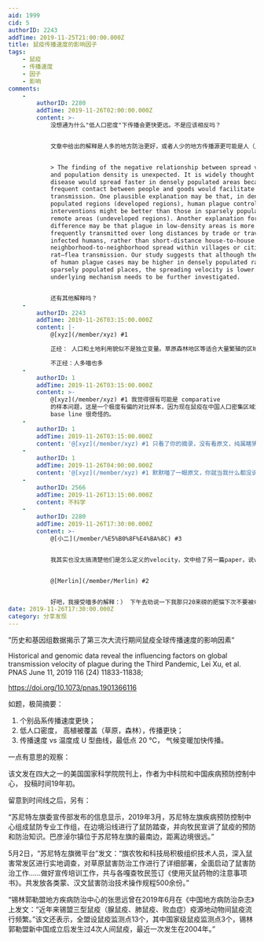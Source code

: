 ```yaml
---
aid: 1999
cid: 5
authorID: 2243
addTime: 2019-11-25T21:00:00.000Z
title: 鼠疫传播速度的影响因子
tags:
    - 鼠疫
    - 传播速度
    - 因子
    - 影响
comments:
    -
        authorID: 2280
        addTime: 2019-11-26T02:00:00.000Z
        content: >-
            没想通为什么"低人口密度"下传播会更快更远。不是应该相反吗？


            文章中给出的解释是人多的地方防治更好，或者人少的地方传播源更可能是人（人跑得比动物快，所以传播更远）。但是好像反过来讲，人多的地方，病原人群更多，更难控制，更有可能被带出去吧？


            > The finding of the negative relationship between spread velocity
            and population density is unexpected. It is widely thought that
            disease would spread faster in densely populated areas because
            frequent contact between people and goods would facilitate disease
            transmission. One plausible explanation may be that, in densely
            populated regions (developed regions), human plague control
            interventions might be better than those in sparsely populated
            remote areas (undeveloped regions). Another explanation for this
            difference may be that plague in low-density areas is more
            frequently transmitted over long distances by trade or travel by
            infected humans, rather than short-distance house-to-house or
            neighborhood-to-neighborhood spread within villages or cities by
            rat–flea transmission. Our study suggests that although the number
            of human plague cases may be higher in densely populated rather than
            sparsely populated places, the spreading velocity is lower. The
            underlying mechanism needs to be further investigated.


            还有其他解释吗？
    -
        authorID: 2243
        addTime: 2019-11-26T03:15:00.000Z
        content: |-
            @[xyz](/member/xyz) #1

            正经： 人口和土地利用貌似不是独立变量。草原森林地区等适合大量繁殖的区域人本来就不多。

            不正经：人多喵也多
    -
        authorID: 1
        addTime: 2019-11-26T03:15:00.000Z
        content: >-
            @[xyz](/member/xyz) #1 我觉得很有可能是 comparative
            的样本问题，这是一个极度有偏的对比样本，因为现在鼠疫在中国人口密集区域没有爆发的案例吧，所以这个 spreading velocity
            base line 很奇怪的。
    -
        authorID: 1
        addTime: 2019-11-26T03:15:00.000Z
        content: '@[xyz](/member/xyz) #1 只看了你的摘录，没有看原文，纯属瞎猜。'
    -
        authorID: 1
        addTime: 2019-11-26T04:00:00.000Z
        content: '@[xyz](/member/xyz) #1 默默喵了一眼原文，你就当我什么都没说。'
    -
        authorID: 2566
        addTime: 2019-11-26T13:15:00.000Z
        content: 不科学
    -
        authorID: 2280
        addTime: 2019-11-26T17:30:00.000Z
        content: >-
            @[小二](/member/%E5%B0%8F%E4%BA%8C) #3


            我其实也没太搞清楚他们是怎么定义的velocity，文中给了另一篇paper，说velocity是一个常见的定义，我太懒了，没有追下去。我当时的理解是velocity可以看成是单位时间感染传播的新人数，或者是单位时间传播的新社区/城市。如果是后者，我大概能接受为什么"低人口密度下传播会更快更远”（更快地从一个isolated社区传到下一个社区）这个结论。如果是前者，我还是觉得应该是"高人口密度下传播会更快更远”（因为人多，所以可以更快地传播给更多的人）。


            @[Merlin](/member/Merlin) #2


            好吧，我接受喵多的解释：） 下午去劝说一下我那只20来磅的肥猫下次不要被老鼠或者松鼠吓到了...
date: 2019-11-26T17:30:00.000Z
category: 分享发现
---
```


”历史和基因组数据揭示了第三次大流行期间鼠疫全球传播速度的影响因素“

Historical and genomic data reveal the influencing factors on global transmission velocity of plague during the Third Pandemic, Lei Xu, et al. PNAS June 11, 2019 116 (24) 11833-11838;

https://doi.org/10.1073/pnas.1901366116

如题，极简摘要：

1.  个别品系传播速度更快；
2.  低人口密度， 高植被覆盖（草原，森林），传播更快；
3.  传播速度 vs 温度成 U 型曲线，最低点 20 °C， 气候变暖加快传播。

一点有意思的观察：

该文发在四大之一的美国国家科学院院刊上，作者为中科院和中国疾病预防控制中心， 投稿时间19年初。

留意到时间线之后，另有：

“苏尼特左旗委宣传部发布的信息显示，2019年3月，苏尼特左旗疾病预防控制中心组成鼠防专业工作组，在边境沿线进行了鼠防踏查，并向牧民宣讲了鼠疫的预防和防治知识。巴彦淖尔镇位于苏尼特左旗的最南边，距离边境很远。”

5月2日，“苏尼特左旗微平台”发文：“旗农牧和科技局积极组织技术人员，深入鼠害常发区进行实地调查，对草原鼠害防治工作进行了详细部署，全面启动了鼠害防治工作……做好宣传培训工作，共与各嘎查牧民签订《使用灭鼠药物的注意事项书》。共发放各类蒙、汉文鼠害防治技术操作规程500余份。”

“锡林郭勒盟地方疾病防治中心的张思远曾在2019年6月在《中国地方病防治杂志》上发文：“近年来锡盟三型鼠疫（腺鼠疫、肺鼠疫、败血症）疫源地动物间鼠疫流行频繁。”该文还表示，全盟设鼠疫监测点13个，其中国家级鼠疫监测点3个，锡林郭勒盟新中国成立后发生过4次人间鼠疫，最近一次发生在2004年。”
